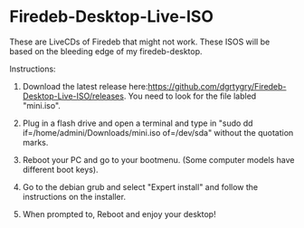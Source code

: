 # Firedeb-Desktop-Live-ISO
These are LiveCDs of Firedeb that might not work. These ISOS will be based on the bleeding edge of my firedeb-desktop.


Instructions:

1. Download the latest release here:https://github.com/dgrtygry/Firedeb-Desktop-Live-ISO/releases. You need to look for the file labled "mini.iso".

2. Plug in a flash drive and open a terminal and type in "sudo dd if=/home/admini/Downloads/mini.iso of=/dev/sda" without the quotation marks.

3. Reboot your PC and go to your bootmenu. (Some computer models have different boot keys).

4. Go to the debian grub and select "Expert install" and follow the instructions on the installer.

5. When prompted to, Reboot and enjoy your desktop!
